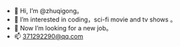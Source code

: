 - 👋 Hi, I’m @zhuqigong。
- 👀 I’m interested in coding，sci-fi movie and tv shows 。
- 💞️ Now I’m looking for a new job。
- 📫 371292290@qq.com

<!---
konchoo/konchoo is a ✨ special ✨ repository because its `README.md` (this file) appears on your GitHub profile.
You can click the Preview link to take a look at your changes.
--->
